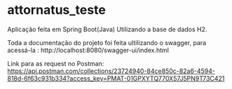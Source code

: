 # attornatus_teste
Aplicação feita em Spring Boot(Java) Utilizando a base de dados H2.

Toda a documentação do projeto foi feita ultilizando o swagger, para acessá-la : http://localhost:8080/swagger-ui/index.html

Link para as request no Postman: https://api.postman.com/collections/23724940-84ce850c-82a6-4594-818d-6f63c931b334?access_key=PMAT-01GPXYTQ770X57J5PN9T73C421





